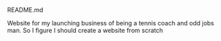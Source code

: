 README.md

Website for my launching business of being a tennis coach and odd jobs man. So I figure I should create a website from scratch
